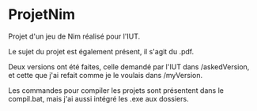 # ProjetNim
Projet d'un jeu de Nim réalisé pour l'IUT.

Le sujet du projet est également présent, il s'agit du .pdf.

Deux versions ont été faites, celle demandé par l'IUT dans /askedVersion, et cette que j'ai refait comme je le voulais dans /myVersion.

Les commandes pour compiler les projets sont présentent dans le compil.bat, mais j'ai aussi intégré les .exe aux dossiers.